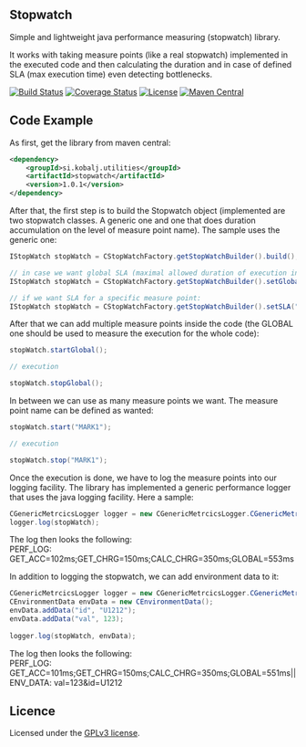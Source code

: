 ## Stopwatch
Simple and lightweight java performance measuring (stopwatch) library.

It works with taking measure points (like a real stopwatch) implemented in the executed code and then calculating the duration and in case of defined SLA (max execution time) even detecting bottlenecks.

[![Build Status](https://travis-ci.org/kobalj/stopwatch.svg?branch=master)](https://travis-ci.org/kobalj/stopwatch)
[![Coverage Status](https://coveralls.io/repos/github/kobalj/stopwatch/badge.svg?branch=master)](https://coveralls.io/github/kobalj/stopwatch?branch=master)
[![License](https://img.shields.io/badge/license-GPLv3-blue.svg)](LICENSE)
[![Maven Central](https://maven-badges.herokuapp.com/maven-central/si.kobalj.utilities/stopwatch/badge.svg)](https://maven-badges.herokuapp.com/maven-central/si.kobalj.utilities/stopwatch)

## Code Example

As first, get the library from maven central:
```xml
<dependency>
    <groupId>si.kobalj.utilities</groupId>
    <artifactId>stopwatch</artifactId>
    <version>1.0.1</version>
</dependency>
```

After that, the first step is to build the Stopwatch object (implemented are two stopwatch classes. A generic one and one that does duration  accumulation on the level of measure point name). The sample uses the generic one:

```Java
IStopWatch stopWatch = CStopWatchFactory.getStopWatchBuilder().build();

// in case we want global SLA (maximal allowed duration of execution in milliseconds):
IStopWatch stopWatch = CStopWatchFactory.getStopWatchBuilder().setGlobalSLA(50).build();

// if we want SLA for a specific measure point:
IStopWatch stopWatch = CStopWatchFactory.getStopWatchBuilder().setSLA("MARK1", 50).build();
```

After that we can add multiple measure points inside the code (the GLOBAL one should be used to measure the execution for the whole code):

```Java
stopWatch.startGlobal();

// execution

stopWatch.stopGlobal();
```

In between we can use as many measure points we want. The measure point name can be defined as wanted:

```Java
stopWatch.start("MARK1");

// execution

stopWatch.stop("MARK1");
```
Once the execution is done, we have to log the measure points into our logging facility. The library has implemented a generic performance logger that uses the java logging facility. Here a sample:

```Java
CGenericMetrcicsLogger logger = new CGenericMetrcicsLogger.CGenericMetrcicsLoggerBuilder().build();
logger.log(stopWatch);
```

The log then looks the following:   
PERF_LOG: GET_ACC=102ms;GET_CHRG=150ms;CALC_CHRG=350ms;GLOBAL=553ms

In addition to logging the stopwatch, we can add environment data to it:

```Java
CGenericMetrcicsLogger logger = new CGenericMetrcicsLogger.CGenericMetrcicsLoggerBuilder().build();
CEnvironmentData envData = new CEnvironmentData();
envData.addData("id", "U1212");
envData.addData("val", 123);
        
logger.log(stopWatch, envData);
```

The log then looks the following:   
PERF_LOG: GET_ACC=101ms;GET_CHRG=150ms;CALC_CHRG=350ms;GLOBAL=551ms|| ENV_DATA: val=123&id=U1212

## Licence

Licensed under the [GPLv3 license](LICENSE).
